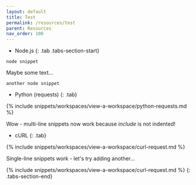 ```yaml
---
layout: default
title: Test
permalink: /resources/test
parent: Resources
nav_order: 100
---
```


- Node.js
{: .tab .tabs-section-start}

`node snippet`

Maybe some text...

`another node snippet`

- Python (requests)
{: .tab}

{% include snippets/workspaces/view-a-workspace/python-requests.md %}

Wow - multi-line snippets now work because *include* is not indented!

- cURL
{: .tab}

{% include snippets/workspaces/view-a-workspace/curl-request.md %}

Single-line snippets work - let's try adding another...

{% include snippets/workspaces/view-a-workspace/curl-request.md %}
{: .tabs-section-end}